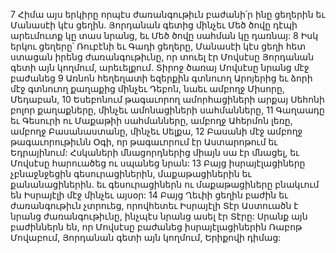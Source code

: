 7 Հիմա այս երկիրը որպէս ժառանգութիւն բաժանի՛ր ինը ցեղերին եւ Մանասէի կէս ցեղին. Յորդանան գետից մինչեւ Մեծ ծովը դէպի արեւմուտք կը տաս նրանց, եւ Մեծ ծովը սահման կը դառնայ: 8 Իսկ երկու ցեղերը՝ Ռուբէնի եւ Գադի ցեղերը, Մանասէի կէս ցեղի հետ ստացան իրենց ժառանգութիւնը, որ տուել էր Մովսէսը Յորդանան գետի այն կողմում, արեւելքում. Տիրոջ ծառայ Մովսէսը նրանց մէջ բաժանեց 9 Առնոն հեղեղատի եզերքին գտնուող Արոյերից եւ ձորի մէջ գտնուող քաղաքից մինչեւ Դեբոն, նաեւ ամբողջ Միսորը, Մեդաբան, 10 Եսեբոնում թագաւորող ամորհացիների արքայ Սեհոնի բոլոր քաղաքները, մինչեւ ամոնացիների սահմանները, 11 Գաղաադը եւ Գեսուրի ու Մաքաթիի սահմանները, ամբողջ Ահերմոն լեռը, ամբողջ Բասանաստանը, մինչեւ Սելքա, 12 Բասանի մէջ ամբողջ թագաւորութիւնն Օգի, որ թագաւորում էր Աստարոթում եւ Եդրայինում: Հսկաների մնացորդներից միայն սա էր մնացել, եւ Մովսէսը հարուածեց ու սպանեց նրան: 13 Բայց իսրայէլացիները չբնաջնջեցին գեսուրացիներին, մաքաթացիներին եւ քանանացիներին. եւ գեսուրացիներն ու մաքաթացիները բնակւում են Իսրայէլի մէջ մինչեւ այսօր: 14 Բայց Ղեւիի ցեղին բաժին եւ ժառանգութիւն չտրուեց, որովհետեւ Իսրայէլի Տէր Աստուածն է նրանց ժառանգութիւնը, ինչպէս նրանց ասել էր Տէրը: Սրանք այն բաժիններն են, որ Մովսէսը բաժանեց իսրայէլացիներին Ռաբոթ Մովաբում, Յորդանան գետի այն կողմում, Երիքովի դիմաց:
